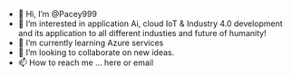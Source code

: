 - 👋 Hi, I’m @Pacey999
- 👀 I’m interested in application Ai, cloud IoT & Industry 4.0 development and its application to all different industies and future of humanity!
- 🌱 I’m currently learning Azure services
- 💞️ I’m looking to collaborate on new ideas. 
- 📫 How to reach me ... here or email 

<!---
Pacey999/Pacey999 is a ✨ special ✨ repository because its `README.md` (this file) appears on your GitHub profile.
You can click the Preview link to take a look at your changes.
--->
